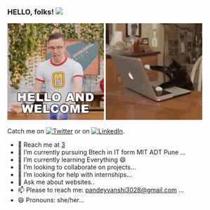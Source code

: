 ### HELLO, folks! <img src="https://raw.githubusercontent.com/MartinHeinz/MartinHeinz/master/wave.gif" width="30px">
<!-- Actual text -->
![](y.gif)
![](x.gif)


Catch me on [![Twitter][1.2]][1] or on [![LinkedIn][2.2]][2].

<!-- Icons -->

[1.2]: http://i.imgur.com/wWzX9uB.png (twitter icon without padding)
[2.2]: https://raw.githubusercontent.com/MartinHeinz/MartinHeinz/master/linkedin-3-16.png (LinkedIn icon without padding)

<!-- Links to your social media accounts -->

[1]: https://twitter.com/Vanshika302
[2]: https://www.linkedin.com/in/vanshika-pandey-b448391a5/
[3]: https://vanshp.netlify.app
- 🔭 Reach me at [3]
- 🔭 I’m currently pursuing Btech in IT form MIT ADT Pune ...
- 🌱 I’m currently learning Everything 😄
- 👯 I’m looking to collaborate on projects...
- 🤔 I’m looking for help with internships...
- 💬 Ask me about websites..
- 📫 Please to reach me: pandeyvanshi3028@gmail.com  ...
- 😄 Pronouns: she/her...


